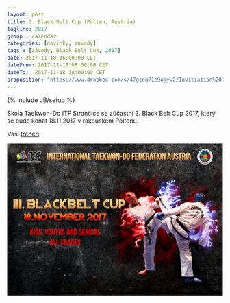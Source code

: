 ```yaml
---
layout: post
title: 3. Black Belt Cup (Pölten, Austria)
tagline: 2017
group : calendar
categories: [novinky, zavody]
tags : [závody, Black Belt Cup, 2017]
date: 2017-11-18 16:00:00 CET
dateFrom: 2017-11-18 08:00:00 CET
dateTo:  2017-11-18 18:00:00 CET
proposition: "https://www.dropbox.com/s/47gtnq71e9ojyw2/Invitiation%20III.%20Blackbelt%20CUP%202017.pdf?dl=0"
---
```

{% include JB/setup %}

Škola Taekwon-Do ITF Strančice se zúčastní 3. Black Belt Cup 2017, který se bude konat 18.11.2017 v rakouském Pöltenu.

Vaši [trenéři](/treneri)

![Teaser, 3. Black Belt Cup 2017 (Pölten, Austria) - plakát](/files/img/3rd-Blackbelt-Cup-2017-Teaser.jpg)
